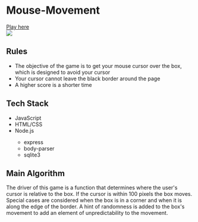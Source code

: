 # Mouse-Movement

<a href="https://mouse-movement.liammahoney.me/">Play here</a><br>
<img src="https://liammahoney.me/pics/mouse-movement.gif">
<h2>Rules</h2>
<ul>
  <li>The objective of the game is to get your mouse cursor over the box, which is designed to avoid your cursor</li>
  <li>Your cursor cannot leave the black border around the page</li>
  <li>A higher score is a shorter time</li>
</ul>
<h2>Tech Stack</h2>
<ul>
  <li>JavaScript</li>
  <li>HTML/CSS</li>
  <li>Node.js</li>
  <ul>
    <li>express</li>
    <li>body-parser</li>
    <li>sqlite3</li>
  </ul>
</ul>
<h2>Main Algorithm</h2>
The driver of this game is a function that determines where the user's cursor is relative to the box. If the cursor is within 100 pixels the box moves. Special cases are considered when the box is in a corner and when it is along the edge of the border. A hint of randomness is added to the box's movement to add an element of unpredictability to the movement.
  

        
